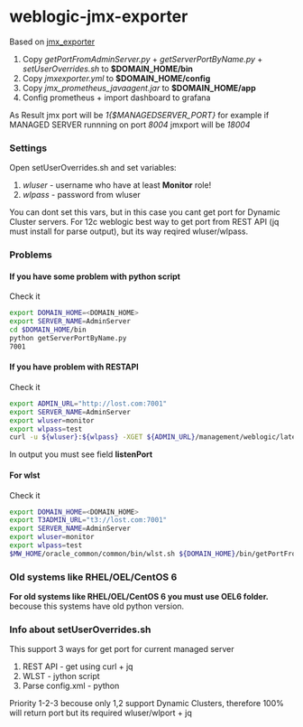 # weblogic-jmx-exporter

Based on [jmx_exporter](https://github.com/prometheus/jmx_exporter)

1. Copy _getPortFromAdminServer.py_ + _getServerPortByName.py_ + _setUserOverrides.sh_ to __$DOMAIN_HOME/bin__
2. Copy _jmxexporter.yml_ to __$DOMAIN_HOME/config__
3. Copy _jmx_prometheus_javaagent.jar_ to __$DOMAIN_HOME/app__
4. Config prometheus + import dashboard to grafana

As Result jmx port will be _1{$MANAGEDSERVER_PORT}_
for example if MANAGED SERVER runnning on port _8004_ jmxport will be _18004_

### Settings

Open setUserOverrides.sh and set variables:
1. _wluser_ - username who have at least __Monitor__ role!
2. _wlpass_ - password from wluser

You can dont set this vars, but in this case you cant get port for Dynamic Cluster servers.
For 12c weblogic best way to get port from REST API (jq must install for parse output), but its way reqired wluser/wlpass.

### Problems

#### If you have some problem with python script 

Check it
```bash
export DOMAIN_HOME=<DOMAIN_HOME>
export SERVER_NAME=AdminServer
cd $DOMAIN_HOME/bin
python getServerPortByName.py
7001
```

#### If you have problem with RESTAPI

Check it
```bash
export ADMIN_URL="http://lost.com:7001"
export SERVER_NAME=AdminServer
export wluser=monitor
export wlpass=test
curl -u ${wluser}:${wlpass} -XGET ${ADMIN_URL}/management/weblogic/latest/serverConfig/servers/${SERVER_NAME}
```
In output you must see field __listenPort__

#### For wlst 

Check it
```bash
export DOMAIN_HOME=<DOMAIN_HOME>
export T3ADMIN_URL="t3://lost.com:7001"
export SERVER_NAME=AdminServer
export wluser=monitor
export wlpass=test
$MW_HOME/oracle_common/common/bin/wlst.sh ${DOMAIN_HOME}/bin/getPortFromAdminServer.py
```

### Old systems like RHEL/OEL/CentOS 6

__For old systems like RHEL/OEL/CentOS 6 you must use OEL6 folder.__
becouse this systems have old python version.

### Info about setUserOverrides.sh

This support 3 ways for get port for current managed server
1) REST API - get using curl + jq
2) WLST - jython script 
3) Parse config.xml - python

Priority 1-2-3 becouse only 1,2 support Dynamic Clusters, therefore 100% will return port but its required wluser/wlport + jq 